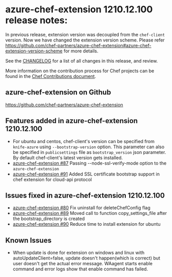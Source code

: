 <!---
This file is reset every time a new release is done. The contents of this file are for the currently unreleased version.

Example Note:

## Example Heading
Details about the thing that changed that needs to get included in the Release Notes in markdown.
-->

# azure-chef-extension 1210.12.100 release notes:
In previous release, extension version was decoupled from the `chef-client` version. Now we have changed the extension version scheme. Please refer https://github.com/chef-partners/azure-chef-extension#azure-chef-extension-version-scheme for more details.

See the [CHANGELOG](https://github.com/chef-partners/azure-chef-extension/blob/master/CHANGELOG.md) for a list of all changes in this release, and review.

More information on the contribution process for Chef projects can be found in the [Chef Contributions document](https://docs.chef.io/community_contributions.html).

## azure-chef-extension on Github
https://github.com/chef-partners/azure-chef-extension

## Features added in azure-chef-extension 1210.12.100

* For ubuntu and centos, chef-client's version can be specified from `knife-azure` using `--bootstrap-version` option. This parameter can also be specified in `publicsettings` file as `bootstrap_version` json parameter.
By default chef-client's latest version gets installed.
* [azure-chef-extension #87](https://github.com/chef-partners/azure-chef-extension/pull/87) Passing --node-ssl-verify-mode option to the `azure-chef-extension`
* [azure-chef-extension #91](https://github.com/chef-partners/azure-chef-extension/pull/91) Added SSL certificate bootstrap support in chef extension for cloud-api protocol

## Issues fixed in azure-chef-extension 1210.12.100

* [azure-chef-extension #80](https://github.com/chef-partners/azure-chef-extension/pull/80) Fix uninstall for deleteChefConfig flag
* [azure-chef-extension #89](https://github.com/chef-partners/azure-chef-extension/pull/89) Moved call to function copy_settings_file after the bootstrap_directory is created
* [azure-chef-extension #90](https://github.com/chef-partners/azure-chef-extension/pull/90) Reduce time to install extension for ubuntu

## Known Issues
* When update is done for extension on windows and linux with autoUpdateClient=false, update doesn't happen(which is correct) but user doesn't get the actual error message. WAagent starts enable command and error logs show that enable command has failed.
